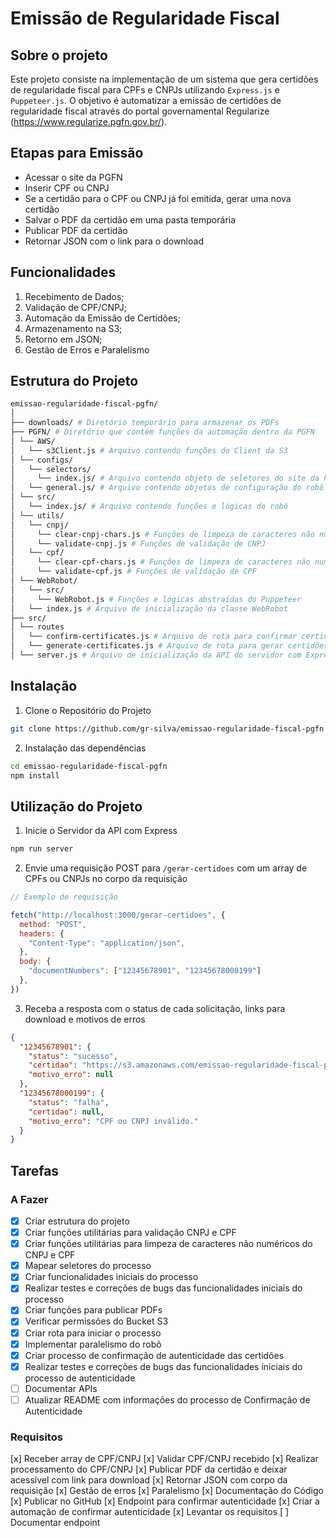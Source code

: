 # Emissão de Regularidade Fiscal

## Sobre o projeto

Este projeto consiste na implementação de um sistema que gera certidões de regularidade fiscal para CPFs e CNPJs utilizando `Express.js` e `Puppeteer.js`. O objetivo é automatizar a emissão de certidões de regularidade fiscal através do portal governamental Regularize (https://www.regularize.pgfn.gov.br/).

## Etapas para Emissão

- Acessar o site da PGFN
- Inserir CPF ou CNPJ
- Se a certidão para o CPF ou CNPJ já foi emitida, gerar uma nova certidão
- Salvar o PDF da certidão em uma pasta temporária
- Publicar PDF da certidão
- Retornar JSON com o link para o download

## Funcionalidades

1. Recebimento de Dados;
2. Validação de CPF/CNPJ;
3. Automação da Emissão de Certidões;
4. Armazenamento na S3;
5. Retorno em JSON;
6. Gestão de Erros e Paralelismo

## Estrutura do Projeto

```bash
emissao-regularidade-fiscal-pgfn/
│
├── downloads/ # Diretório temporário para armazenar os PDFs
├── PGFN/ # Diretório que contém funções da automação dentro da PGFN
│ └── AWS/
│   └── s3Client.js # Arquivo contendo funções do Client da S3
│ └── configs/
│   └── selectors/
│     └── index.js/ # Arquivo contendo objeto de seletores do site da PGFN
│   └── general.js/ # Arquivo contendo objetos de configuração do robô
│ └── src/
│   └── index.js/ # Arquivo contendo funções e lógicas do robô
│ └── utils/
│   └── cnpj/
│     └── clear-cnpj-chars.js # Funções de limpeza de caracteres não numéricos do CNPJ
│     └── validate-cnpj.js # Funções de validação de CNPJ
│   └── cpf/
│     └── clear-cpf-chars.js # Funções de limpeza de caracteres não numéricos do CPF
│     └── validate-cpf.js # Funções de validação de CPF
│ └── WebRobot/
│   └── src/
│     └── WebRobot.js # Funções e lógicas abstraídas do Puppeteer
│   └── index.js # Arquivo de inicialização da classe WebRobot
├── src/
│ └── routes
│   └── confirm-certificates.js # Arquivo de rota para confirmar certidões
│   └── generate-certificates.js # Arquivo de rota para gerar certidões
│ └── server.js # Arquivo de inicialização da API do servidor com Express
```

## Instalação

1. Clone o Repositório do Projeto

```bash
git clone https://github.com/gr-silva/emissao-regularidade-fiscal-pgfn
```

2. Instalação das dependências

```bash
cd emissao-regularidade-fiscal-pgfn
npm install
```

## Utilização do Projeto

1. Inicie o Servidor da API com Express

```bash
npm run server
```

2. Envie uma requisição POST para `/gerar-certidoes` com um array de CPFs ou CNPJs no corpo da requisição

```JavaScript
// Exemplo de requisição

fetch("http://localhost:3000/gerar-certidoes", {
  method: "POST",
  headers: {
    "Content-Type": "application/json",
  },
  body: {
    "documentNumbers": ["12345678901", "12345678000199"]
  },
})

```

3. Receba a resposta com o status de cada solicitação, links para download e motivos de erros

```json
{
  "12345678901": {
    "status": "sucesso",
    "certidao": "https://s3.amazonaws.com/emissao-regularidade-fiscal-pgfn/Certidao-12345678901.pdf",
    "motivo_erro": null
  },
  "12345678000199": {
    "status": "falha",
    "certidao": null,
    "motivo_erro": "CPF ou CNPJ inválido."
  }
}
```

## Tarefas

### A Fazer

- [x] Criar estrutura do projeto
- [x] Criar funções utilitárias para validação CNPJ e CPF
- [x] Criar funções utilitárias para limpeza de caracteres não numéricos do CNPJ e CPF
- [x] Mapear seletores do processo
- [x] Criar funcionalidades iniciais do processo
- [x] Realizar testes e correções de bugs das funcionalidades iniciais do processo
- [x] Criar funções para publicar PDFs
- [x] Verificar permissões do Bucket S3
- [x] Criar rota para iniciar o processo
- [x] Implementar paralelismo do robô
- [x] Criar processo de confirmação de autenticidade das certidões
- [x] Realizar testes e correções de bugs das funcionalidades iniciais do processo de autenticidade
- [ ] Documentar APIs
- [ ] Atualizar README com informações do processo de Confirmação de Autenticidade

### Requisitos

[x] Receber array de CPF/CNPJ
[x] Validar CPF/CNPJ recebido
[x] Realizar processamento do CPF/CNPJ
[x] Publicar PDF da certidão e deixar acessível com link para download
[x] Retornar JSON com corpo da requisição
[x] Gestão de erros
[x] Paralelismo
[x] Documentação do Código
[x] Publicar no GitHub
[x] Endpoint para confirmar autenticidade
[x] Criar a automação de confirmar autenticidade
[x] Levantar os requisitos
[ ] Documentar endpoint
